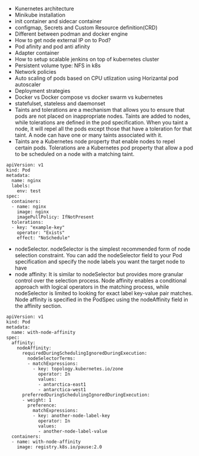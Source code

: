 * Kunernetes architecture
* Minikube installation
* init container and sidecar container
* configmap, Secrets and Custom Resource definition(CRD)
* Different between podman and docker engine
* How to get node external IP on to Pod?
* Pod afinity and pod anti afinity 
* Adapter container 
* How to setup scalable jenkins on top of kubernetes cluster 
* Persistent volume type: NFS in k8s 
* Network policies 
* Auto scaling of pods based on CPU utlization using Horizantal pod autoscaler
* Deployment strategies
* Docker vs Docker compose vs docker swarm vs kubernetes
* statefulset, stateless and daemonset 
* Taints and tolerations are a mechanism that allows you to ensure that pods are not placed on inappropriate nodes. Taints are added to nodes,
while tolerations are defined in the pod specification. When you taint a node, it will repel all the pods except those that have a toleration for that taint. A node can have one or many taints associated with it.
* Taints are a Kubernetes node property that enable nodes to repel certain pods. Tolerations are a Kubernetes pod property that allow a pod to be scheduled on a node with a matching taint.
```
apiVersion: v1
kind: Pod
metadata:
  name: nginx
  labels:
    env: test
spec:
  containers:
  - name: nginx
    image: nginx
    imagePullPolicy: IfNotPresent
  tolerations:
  - key: "example-key"
    operator: "Exists"
    effect: "NoSchedule"
 ```
* nodeSelector. nodeSelector is the simplest recommended form of node selection constraint. You can add the nodeSelector field to your Pod specification and specify the node labels you want the target node to have
* node affinity: It is similar to nodeSelector but provides more granular control over the selection process. Node affinity enables a conditional approach with logical operators in the matching process, while nodeSelector is limited to looking for exact label key-value pair matches. Node affinity is specified in the PodSpec using the nodeAffinity field in the affinity section.
```
apiVersion: v1
kind: Pod
metadata:
  name: with-node-affinity
spec:
  affinity:
    nodeAffinity:
      requiredDuringSchedulingIgnoredDuringExecution:
        nodeSelectorTerms:
        - matchExpressions:
          - key: topology.kubernetes.io/zone
            operator: In
            values:
            - antarctica-east1
            - antarctica-west1
      preferredDuringSchedulingIgnoredDuringExecution:
      - weight: 1
        preference:
          matchExpressions:
          - key: another-node-label-key
            operator: In
            values:
            - another-node-label-value
  containers:
  - name: with-node-affinity
    image: registry.k8s.io/pause:2.0
 ```
